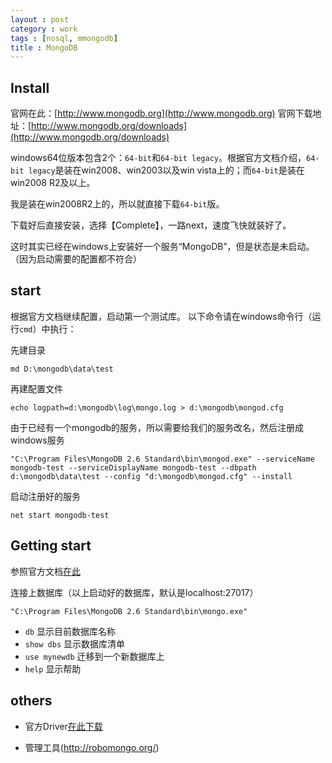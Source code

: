 ```yaml
---
layout : post
category : work
tags : [nosql, mmongodb]
title : MongoDB
---
```


## Install

官网在此：[http://www.mongodb.org](http://www.mongodb.org)
官网下载地址：[http://www.mongodb.org/downloads](http://www.mongodb.org/downloads)

windows64位版本包含2个：`64-bit`和`64-bit legacy`。根据官方文档介绍，`64-bit legacy`是装在win2008、win2003以及win vista上的；而`64-bit`是装在win2008 R2及以上。

我是装在win2008R2上的，所以就直接下载`64-bit`版。

下载好后直接安装，选择【Complete】，一路next，速度飞快就装好了。

这时其实已经在windows上安装好一个服务“MongoDB”，但是状态是未启动。（因为启动需要的配置都不符合）

## start

根据官方文档继续配置，启动第一个测试库。
以下命令请在windows命令行（运行`cmd`）中执行：

先建目录

```
md D:\mongodb\data\test
```

再建配置文件

```
echo logpath=d:\mongodb\log\mongo.log > d:\mongodb\mongod.cfg
```

由于已经有一个mongodb的服务，所以需要给我们的服务改名，然后注册成windows服务

```
"C:\Program Files\MongoDB 2.6 Standard\bin\mongod.exe" --serviceName mongodb-test --serviceDisplayName mongodb-test --dbpath d:\mongodb\data\test --config "d:\mongodb\mongod.cfg" --install
```

启动注册好的服务

```
net start mongodb-test
```

## Getting start
参照官方文档[在此](http://docs.mongodb.org/manual/tutorial/getting-started/)

连接上数据库（以上启动好的数据库，默认是localhost:27017）

```
"C:\Program Files\MongoDB 2.6 Standard\bin\mongo.exe"
```

- `db` 显示目前数据库名称
- `show dbs` 显示数据库清单
- `use mynewdb` 迁移到一个新数据库上
- `help` 显示帮助

## others

- 官方Driver[在此下载](http://docs.mongodb.org/manual/applications/drivers/)

- 管理工具(http://robomongo.org/)
